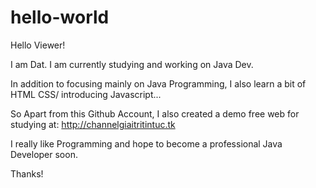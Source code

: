 # hello-world

Hello Viewer!

I am Dat. I am currently studying and working on Java Dev.

In addition to focusing mainly on Java Programming, I also learn a bit of HTML CSS/ introducing Javascript...

So Apart from this Github Account, I also created a demo free web for studying at: http://channelgiaitritintuc.tk

I really like Programming and hope to become a professional Java Developer soon.

Thanks!
